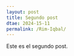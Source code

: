 ```yaml
---
layout: post
title: Segundo post
dtae: 2024-15-11
permalink: /Rim-Iqbal/
---
```


Este es el segundo post. 